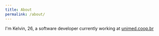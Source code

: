 ```yaml
---
title: About
permalink: /about/
---
```


I'm Kelvin, 26, a software developer currently working at <a href="https://unimed.coop.br" target="_blank">unimed.coop.br</a>
